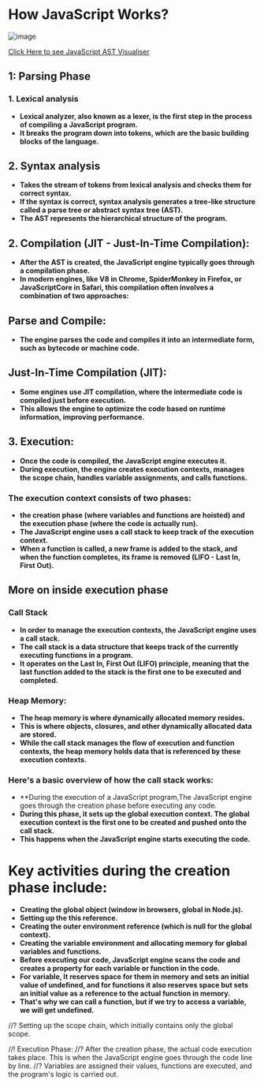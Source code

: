 # How JavaScript Works?
![image](https://github.com/user-attachments/assets/bb5d910b-d125-48f0-8b90-db83e526d824)

[Click Here to see JavaScript AST Visualiser](https://www.jointjs.com/demos/abstract-syntax-tree)

## 1: Parsing Phase
### 1. Lexical analysis
- **Lexical analyzer, also known as a lexer, is the first step in the process of compiling a JavaScript program.**
- **It breaks the program down into tokens, which are the basic building blocks of the language.**

## 2. Syntax analysis
- **Takes the stream of tokens from lexical analysis and checks them for correct syntax.**
- **If the syntax is correct, syntax analysis generates a tree-like structure called a parse tree or abstract syntax tree (AST).**
- **The AST represents the hierarchical structure of the program.**

## 2. Compilation (JIT - Just-In-Time Compilation):
- **After the AST is created, the JavaScript engine typically goes through a compilation phase.**
- **In modern engines, like V8 in Chrome, SpiderMonkey in Firefox, or JavaScriptCore in Safari, this compilation often involves a combination of two approaches:**

## Parse and Compile: 
- **The engine parses the code and compiles it into an intermediate form, such as bytecode or machine code.**

## Just-In-Time Compilation (JIT): 
- **Some engines use JIT compilation, where the intermediate code is compiled just before execution.**
- **This allows the engine to optimize the code based on runtime information, improving performance.**

## 3. Execution:
- **Once the code is compiled, the JavaScript engine executes it.**
- **During execution, the engine creates execution contexts, manages the scope chain, handles variable assignments, and calls functions.**
### The execution context consists of two phases: 
- **the creation phase (where variables and functions are hoisted) and the execution phase (where the code is actually run).**
- **The JavaScript engine uses a call stack to keep track of the execution context.**
- **When a function is called, a new frame is added to the stack, and when the function completes, its frame is removed (LIFO - Last In, First Out).**

## More on inside execution phase
### Call Stack
- **In order to manage the execution contexts, the JavaScript engine uses a call stack.**
- **The call stack is a data structure that keeps track of the currently executing functions in a program.**
- **It operates on the Last In, First Out (LIFO) principle, meaning that the last function added to the stack is the first one to be executed and completed.**
### Heap Memory:
- **The heap memory is where dynamically allocated memory resides.**
- **This is where objects, closures, and other dynamically allocated data are stored.**
- **While the call stack manages the flow of execution and function contexts, the heap memory holds data that is referenced by these execution contexts.**

### Here's a basic overview of how the call stack works:
- **During the execution of a JavaScript program,The JavaScript engine goes through the creation phase before executing any code.
- **During this phase, it sets up the global execution context. The global execution context is the first one to be created and pushed onto the call stack.**
- **This happens when the JavaScript engine starts executing the code.**

# Key activities during the creation phase include:
- **Creating the global object (window in browsers, global in Node.js).**
- **Setting up the this reference.**
- **Creating the outer environment reference (which is null for the global context).**
- **Creating the variable environment and allocating memory for global variables and functions.**
- **Before executing our code, JavaScript engine scans the code and creates a property for each variable or function in the code.**
- **For variable, It reserves space for them in memory and sets an initial value of undefined, and for functions it also reserves space but sets an initial value as a reference to the actual function in memory.**
- **That's why we can call a function, but if we try to access a variable, we will get undefined.**

//? Setting up the scope chain, which initially contains only the global scope.

//! Execution Phase:
//? After the creation phase, the actual code execution takes place. This is when the JavaScript engine goes through the code line by line.
//? Variables are assigned their values, functions are executed, and the program's logic is carried out.
